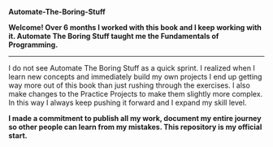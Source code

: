 **Automate-The-Boring-Stuff**

**Welcome! Over 6 months I worked with this book and I keep working with it. Automate The Boring Stuff taught me the Fundamentals of Programming.**
_______________________________________________________________________________________________________________________________________________________________

I do not see Automate The Boring Stuff as a quick sprint. I realized when I learn new concepts and immediately build my own projects I end up getting way more out of this book than just rushing through the exercises. I also make changes to the Practice Projects to make them slightly more complex. In this way I always keep pushing it forward and I expand my skill level.



**I made a commitment to publish all my work, document my entire journey so other people can learn from my mistakes. This repository is my official start.**
